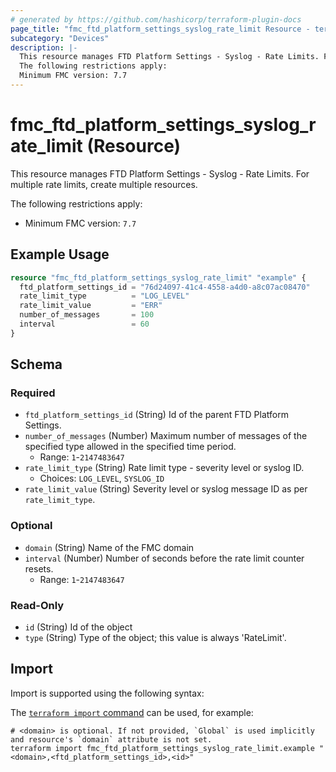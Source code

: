 ```yaml
---
# generated by https://github.com/hashicorp/terraform-plugin-docs
page_title: "fmc_ftd_platform_settings_syslog_rate_limit Resource - terraform-provider-fmc"
subcategory: "Devices"
description: |-
  This resource manages FTD Platform Settings - Syslog - Rate Limits. For multiple rate limits, create multiple resources.
  The following restrictions apply:
  Minimum FMC version: 7.7
---
```


# fmc_ftd_platform_settings_syslog_rate_limit (Resource)

This resource manages FTD Platform Settings - Syslog - Rate Limits. For multiple rate limits, create multiple resources.

The following restrictions apply:
  - Minimum FMC version: `7.7`

## Example Usage

```terraform
resource "fmc_ftd_platform_settings_syslog_rate_limit" "example" {
  ftd_platform_settings_id = "76d24097-41c4-4558-a4d0-a8c07ac08470"
  rate_limit_type          = "LOG_LEVEL"
  rate_limit_value         = "ERR"
  number_of_messages       = 100
  interval                 = 60
}
```

<!-- schema generated by tfplugindocs -->
## Schema

### Required

- `ftd_platform_settings_id` (String) Id of the parent FTD Platform Settings.
- `number_of_messages` (Number) Maximum number of messages of the specified type allowed in the specified time period.
  - Range: `1`-`2147483647`
- `rate_limit_type` (String) Rate limit type - severity level or syslog ID.
  - Choices: `LOG_LEVEL`, `SYSLOG_ID`
- `rate_limit_value` (String) Severity level or syslog message ID as per `rate_limit_type`.

### Optional

- `domain` (String) Name of the FMC domain
- `interval` (Number) Number of seconds before the rate limit counter resets.
  - Range: `1`-`2147483647`

### Read-Only

- `id` (String) Id of the object
- `type` (String) Type of the object; this value is always 'RateLimit'.

## Import

Import is supported using the following syntax:

The [`terraform import` command](https://developer.hashicorp.com/terraform/cli/commands/import) can be used, for example:

```shell
# <domain> is optional. If not provided, `Global` is used implicitly and resource's `domain` attribute is not set.
terraform import fmc_ftd_platform_settings_syslog_rate_limit.example "<domain>,<ftd_platform_settings_id>,<id>"
```
